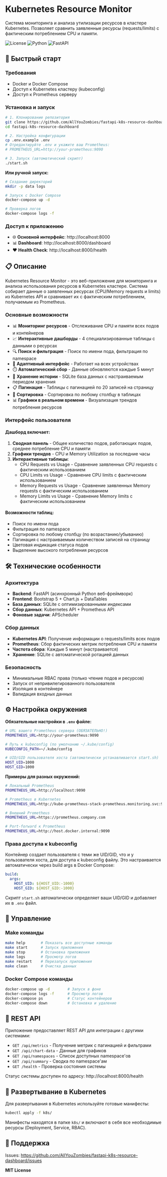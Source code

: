# Kubernetes Resource Monitor

Система мониторинга и анализа утилизации ресурсов в кластере Kubernetes. Позволяет сравнить заявленные ресурсы (requests/limits) с фактическим потреблением CPU и памяти.

![License](https://img.shields.io/badge/license-MIT-blue.svg)
![Python](https://img.shields.io/badge/python-3.11+-green.svg)
![FastAPI](https://img.shields.io/badge/FastAPI-0.104+-red.svg)

## 🚀 Быстрый старт

### Требования
- Docker и Docker Compose
- Доступ к Kubernetes кластеру (kubeconfig)
- Доступ к Prometheus серверу

### Установка и запуск

```bash
# 1. Клонирование репозитория
git clone https://github.com/AllYouZombies/fastapi-k8s-resource-dashboard.git
cd fastapi-k8s-resource-dashboard

# 2. Настройка конфигурации
cp .env.example .env
# Отредактируйте .env и укажите ваш Prometheus:
# PROMETHEUS_URL=http://your-prometheus:9090

# 3. Запуск (автоматический скрипт)
./start.sh
```

**Или ручной запуск:**

```bash
# Создание директорий
mkdir -p data logs

# Запуск с Docker Compose
docker-compose up -d

# Проверка логов
docker-compose logs -f
```

### Доступ к приложению

- 🌐 **Основной интерфейс**: http://localhost:8000
- 📊 **Dashboard**: http://localhost:8000/dashboard  
- ❤️ **Health Check**: http://localhost:8000/health

## 📋 Описание

Kubernetes Resource Monitor - это веб-приложение для мониторинга и анализа использования ресурсов в Kubernetes кластере. Система собирает данные о заявленных ресурсах (CPU/Memory requests и limits) из Kubernetes API и сравнивает их с фактическим потреблением, получаемым из Prometheus.

### Основные возможности

- 📊 **Мониторинг ресурсов** - Отслеживание CPU и памяти всех подов и контейнеров
- 📈 **Интерактивные дашборды** - 4 специализированные таблицы с данными о ресурсах
- 🔍 **Поиск и фильтрация** - Поиск по имени пода, фильтрация по namespace
- 📱 **Адаптивный интерфейс** - Работает на всех устройствах
- ⏱️ **Автоматический сбор** - Данные обновляются каждые 5 минут
- 💾 **Хранение истории** - SQLite база данных с настраиваемым периодом хранения
- 📋 **Пагинация** - Таблицы с пагинацией по 20 записей на страницу
- 🔄 **Сортировка** - Сортировка по любому столбцу в таблицах
- 📊 **Графики в реальном времени** - Визуализация трендов потребления ресурсов

### Интерфейс пользователя

#### Дашборд включает:

1. **Сводная панель** - Общее количество подов, работающих подов, среднее потребление CPU и памяти
2. **Графики трендов** - CPU и Memory Utilization за последние часы  
3. **Интерактивные таблицы**:
   - CPU Requests vs Usage - Сравнение заявленных CPU requests с фактическим использованием
   - CPU Limits vs Usage - Сравнение CPU limits с фактическим использованием  
   - Memory Requests vs Usage - Сравнение заявленных Memory requests с фактическим использованием
   - Memory Limits vs Usage - Сравнение Memory limits с фактическим использованием

#### Возможности таблиц:
- Поиск по имени пода
- Фильтрация по namespace
- Сортировка по любому столбцу (по возрастанию/убыванию)
- Пагинация с настраиваемым количеством записей на страницу
- Цветовая индикация статуса подов
- Выделение высокого потребления ресурсов

## 🛠️ Технические особенности

### Архитектура
- **Backend**: FastAPI (асинхронный Python веб-фреймворк)
- **Frontend**: Bootstrap 5 + Chart.js + DataTables
- **База данных**: SQLite с оптимизированными индексами
- **Сбор данных**: Kubernetes API + Prometheus API
- **Фоновые задачи**: APScheduler

### Сбор данных
- **Kubernetes API**: Получение информации о requests/limits всех подов
- **Prometheus**: Сбор фактических метрик потребления CPU и памяти
- **Частота сбора**: Каждые 5 минут (настраивается)
- **Хранение**: SQLite с автоматической ротацией данных

### Безопасность
- Минимальные RBAC права (только чтение подов и ресурсов)
- Запуск от непривилегированного пользователя
- Изоляция в контейнере
- Валидация входных данных

## ⚙️ Настройка окружения

**Обязательные настройки в `.env` файле:**

```bash
# URL вашего Prometheus сервера (ОБЯЗАТЕЛЬНО!)
PROMETHEUS_URL=http://your-prometheus:9090

# Путь к kubeconfig (по умолчанию ~/.kube/config)
KUBECONFIG_PATH=~/.kube/config

# UID/GID пользователя хоста (автоматически устанавливается start.sh)
HOST_UID=1000
HOST_GID=1000
```

**Примеры для разных окружений:**

```bash
# Локальный Prometheus
PROMETHEUS_URL=http://localhost:9090

# Prometheus в Kubernetes
PROMETHEUS_URL=http://kube-prometheus-stack-prometheus.monitoring.svc:9090

# Внешний Prometheus
PROMETHEUS_URL=https://prometheus.company.com

# Port-forward к Prometheus
PROMETHEUS_URL=http://host.docker.internal:9090
```

### Права доступа к kubeconfig

Контейнер создает пользователя с теми же UID/GID, что и у пользователя хоста, для доступа к kubeconfig файлу. Это настраивается автоматически через build args в Docker Compose:

```yaml
build:
  args:
    HOST_UID: ${HOST_UID:-1000}
    HOST_GID: ${HOST_GID:-1000}
```

Скрипт `start.sh` автоматически определяет ваши UID/GID и добавляет их в `.env` файл.

## 🔧 Управление

### Make команды

```bash
make help       # Показать все доступные команды
make start      # Запуск приложения
make stop       # Остановка приложения
make logs       # Просмотр логов
make restart    # Перезапуск приложения
make clean      # Очистка данных
```

### Docker Compose команды

```bash
docker-compose up -d        # Запуск в фоне
docker-compose logs -f      # Просмотр логов
docker-compose ps           # Статус контейнеров
docker-compose down         # Остановка и удаление
```

## 📡 REST API

Приложение предоставляет REST API для интеграции с другими системами:

- `GET /api/metrics` - Получение метрик с пагинацией и фильтрами
- `GET /api/chart-data` - Данные для графиков
- `GET /api/namespaces` - Список доступных namespace'ов
- `GET /api/summary` - Сводка по namespace'ам
- `GET /health` - Проверка состояния системы

Статус системы доступен по адресу: http://localhost:8000/health

## 🚀 Развертывание в Kubernetes

Для развертывания в Kubernetes используйте готовые манифесты:

```bash
kubectl apply -f k8s/
```

Манифесты находятся в папке `k8s/` и включают в себя все необходимые ресурсы (Deployment, Service, RBAC).

## 🤝 Поддержка

Issues: https://github.com/AllYouZombies/fastapi-k8s-resource-dashboard/issues

**MIT License**